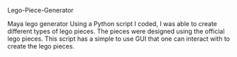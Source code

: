 Lego-Piece-Generator

Maya lego generator  Using a Python script I coded, I was able to create different types of lego pieces. The pieces were designed using the official lego pieces.  This script has a simple to use GUI that one can interact with to create the lego pieces.
